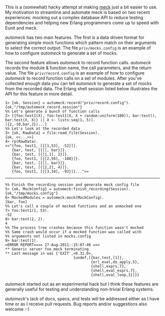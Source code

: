 This is a (somewhat) hacky attempt at making [meck](https://github.com/eproxus/meck) just a bit easier to use. My motivation to streamline and automate meck is based on two recent experiences: mocking out a complex database API to reduce testing dependencies and helping new Erlang programmers come up to speed with Eunit and meck.

_automeck_ has two main features. The first is a data driven format for generating simple mock functions which pattern match on their arguments to select the correct output. The file `priv/mocks.config` is an example of how to configure _automeck_ to generate a set of mocks.

The second feature allows _automeck_ to record function calls. _automeck_ records the module & function name, the call parameters, and the return value. The file `priv/record.config` is an example of how to configure _automeck_ to record function calls on a set of modules. After you've collected enough data you can tell _automeck_ to generate a set of mocks from the recorded data. The Erlang shell session listed below illustrates the API for this feature in more detail.

    1> {ok, Session} = automeck:record("priv/record.config").
    {ok,"/tmp/automeck_record.session"}
    %% Let's generate a bunch of function calls
    2> [{foo:test1(X), foo:test1(X, X + random:uniform(100)), bar:test(), bar:test(X, X)} || X <- lists:seq(1, 5)].
    [{2,-10,bar,2}|...]
    %% Let's look at the recorded data
    3> {ok, RawData} = file:read_file(Session).
    {ok, <<...>>}
    4> rp(RawData).
    <<"{foo, test1, [{[1,53], -52}]}.
       {bar, test, [{[], bar}]}.
       {bar, test, [{[1,1], 2}]}.
       {foo, test1, [{[2,56], -108}]}.
       {bar, test, [{[], bar}]}.
       {bar, test, [{[2,2], 4}]}.
       {foo, test1, [{[3,34], -93}]}...">>

----

    %% Finish the recording session and generate mock config file
    5> {ok, MockConfig} = automeck:finish_recording(Session).
    {ok,"/tmp/mocks.config"}
    6> MockedModules = automeck:mock(MockConfig).
    [bar, foo]
    %% Let's call a couple of mocked functions and an unmocked one
    7> foo:test1(1, 53).
    -52
    8> bar:test(2, 2).
    4
    %% The process tree crashes because this function wasn't mocked
    %% Same crash would occur if a mocked function was called with
    %% arguments not listed in mocks.config
    9> bar:test(1).
    =ERROR REPORT==== 27-Aug-2011::15:07:46 ===
    ** Generic server foo_meck terminating
    ** Last message in was {'EXIT',<0.31.0>,
                                   {undef,[{bar,test,[1]},
                                           {erl_eval,do_apply,5},
                                           {shell,exprs,7},
                                           {shell,eval_exprs,7},
                                           {shell,eval_loop,3}]}}


_automeck_ started out as an experimental hack but I think these features are generally useful for testing and understanding non-trivial Erlang systems.

_automeck_'s lack of docs, specs, and tests will be addressed either as I have time or as I receive pull requests. Bug reports and/or suggestions also welcome :-)
